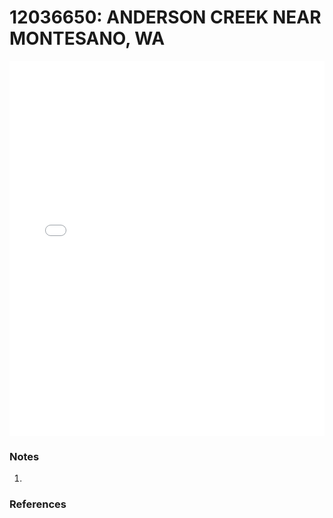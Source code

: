# 12036650: ANDERSON CREEK NEAR MONTESANO, WA

<iframe src="/_static/stations/12036650_fdc.html" width="100%" height="600" frameborder="0"></iframe>

### Notes
1. 

### References

